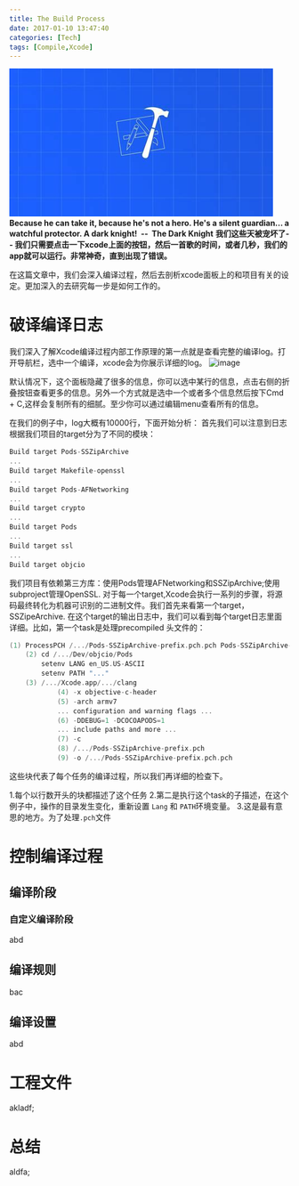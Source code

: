 ```yaml
---
title: The Build Process
date: 2017-01-10 13:47:40
categories: [Tech]
tags: [Compile,Xcode]
---
```


![](https://raw.githubusercontent.com/HaviLee/Blog-Images/master/Tech/xcode.jpeg)
**Because he can take it, because he's not a hero. He's a silent guardian... a watchful protector. A dark knight!  --  The Dark Knight**
**我们这些天被宠坏了-- 我们只需要点击一下xcode上面的按钮，然后一首歌的时间，或者几秒，我们的app就可以运行。非常神奇，直到出现了错误。**
<!--more-->

在这篇文章中，我们会深入编译过程，然后去剖析xcode面板上的和项目有关的设定。更加深入的去研究每一步是如何工作的。
# 破译编译日志

我们深入了解Xcode编译过程内部工作原理的第一点就是查看完整的编译log。打开导航栏，选中一个编译，xcode会为你展示详细的log。
![image](https://raw.githubusercontent.com/Interview-Skill/2019-Blog/Images/xcode.png)

默认情况下，这个面板隐藏了很多的信息，你可以选中某行的信息，点击右侧的折叠按钮查看更多的信息。另外一个方式就是选中一个或者多个信息然后按下Cmd + C,这样会复制所有的细腻。至少你可以通过编辑menu查看所有的信息。

在我们的例子中，log大概有10000行，下面开始分析：
首先我们可以注意到日志根据我们项目的target分为了不同的模块：

```objectivec
Build target Pods-SSZipArchive
...
Build target Makefile-openssl
...
Build target Pods-AFNetworking
...
Build target crypto
...
Build target Pods
...
Build target ssl
...
Build target objcio
```

我们项目有依赖第三方库：使用Pods管理AFNetworking和SSZipArchive;使用subproject管理OpenSSL.
对于每一个target,Xcode会执行一系列的步骤，将源码最终转化为机器可识别的二进制文件。我们首先来看第一个target，SSZipeArchive.
在这个target的输出日志中，我们可以看到每个target日志里面详细。比如，第一个task是处理precompiled 头文件的：

```objectivec
(1) ProcessPCH /.../Pods-SSZipArchive-prefix.pch.pch Pods-SSZipArchive-prefix.pch normal armv7 objective-c com.apple.compilers.llvm.clang.1_0.compiler
    (2) cd /.../Dev/objcio/Pods
        setenv LANG en_US.US-ASCII
        setenv PATH "..."
    (3) /.../Xcode.app/.../clang 
            (4) -x objective-c-header 
            (5) -arch armv7 
            ... configuration and warning flags ...
            (6) -DDEBUG=1 -DCOCOAPODS=1 
            ... include paths and more ...
            (7) -c 
            (8) /.../Pods-SSZipArchive-prefix.pch 
            (9) -o /.../Pods-SSZipArchive-prefix.pch.pch
```

这些块代表了每个任务的编译过程，所以我们再详细的检查下。

1.每个以行数开头的块都描述了这个任务
2.第二是执行这个task的子描述，在这个例子中，操作的目录发生变化，重新设置 `Lang` 和 `PATH`环境变量。
3.这是最有意思的地方。为了处理`.pch`文件

# 控制编译过程

## 编译阶段

### 自定义编译阶段

abd

## 编译规则

bac

## 编译设置

abd

# 工程文件

akladf;

# 总结

aldfa;
